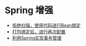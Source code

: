 # Spring 增强

* [拒绝扫描，使用代码进行Bean绑定](/docs/spring/binding.html)
* [打包绑定后，进行再次配置](/docs/spring/reconfig.html)
* [利用Spring实现事务管理](/docs/spring/hibernate.html)
